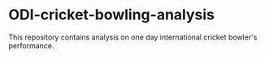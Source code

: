 # ODI-cricket-bowling-analysis
This repository contains analysis on one day international cricket bowler's performance.
